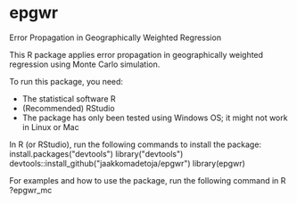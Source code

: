 # epgwr
Error Propagation in Geographically Weighted Regression

This R package applies error propagation in geographically weighted regression using Monte Carlo simulation.

To run this package, you need:
- The statistical software R
- (Recommended) RStudio
- The package has only been tested using Windows OS; it might not work in Linux or Mac

In R (or RStudio), run the following commands to install the package:
install.packages("devtools")
library("devtools")
devtools::install_github("jaakkomadetoja/epgwr")
library(epgwr)

For examples and how to use the package, run the following command in R
?epgwr_mc
